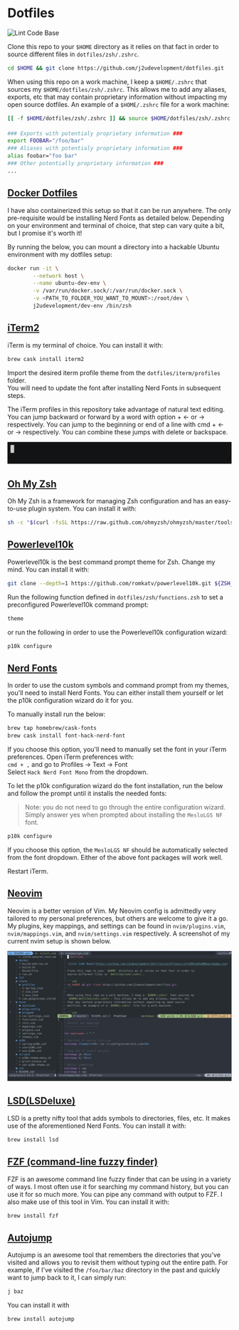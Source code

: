 # Dotfiles

![Lint Code Base](https://github.com/j2udevelopment/dotfiles/workflows/Lint%20Code%20Base/badge.svg)

Clone this repo to your `$HOME` directory as it relies on that fact in order to
source different files in `dotfiles/zsh/.zshrc`.

```zsh
cd $HOME && git clone https://github.com/j2udevelopment/dotfiles.git
```

When using this repo on a work machine, I keep a `$HOME/.zshrc` that sources my
`$HOME/dotfiles/zsh/.zshrc`. This allows me to add any aliases, exports, etc
that may contain proprietary information without impacting my open source
dotfiles. An example of a `$HOME/.zshrc` file for a work machine:

```zsh
[[ -f $HOME/dotfiles/zsh/.zshrc ]] && source $HOME/dotfiles/zsh/.zshrc

### Exports with potentialy proprietary information ###
export FOOBAR="/foo/bar"
### Aliases with potentialy proprietary information ###
alias foobar="foo bar"
### Other potentially proprietary information ###
...
```

## [Docker Dotfiles](https://hub.docker.com/repository/docker/j2udevelopment/dev-env)

I have also containerized this setup so that it can be run anywhere. The only pre-requisite would be installing Nerd Fonts as detailed below. Depending on your environment and terminal of choice, that step can vary quite a bit, but I promise it's worth it!

By running the below, you can mount a directory into a hackable Ubuntu environment with my dotfiles setup:

```bash
docker run -it \
        --network host \
        --name ubuntu-dev-env \
        -v /var/run/docker.sock/:/var/run/docker.sock \
        -v <PATH_TO_FOLDER_YOU_WANT_TO_MOUNT>:/root/dev \
        j2udevelopment/dev-env /bin/zsh
```

## [iTerm2](https://www.iterm2.com/)

iTerm is my terminal of choice. You can install it with:

```zsh
brew cask install iterm2
```

Import the desired iterm profile theme from the `dotfiles/iterm/profiles`
folder.  
You will need to update the font after installing Nerd Fonts in subsequent
steps.

The iTerm profiles in this repository take advantage of natural text editing.
You can jump backward or forward by a word with option + &#8592; or &#8594;
respectively. You can jump to the beginning or end of a line with cmd + &#8592;
or &#8594; respectively. You can combine these jumps with delete or backspace.

![iTerm](assets/iterm-natural-text-editing.gif)

## [Oh My Zsh](https://ohmyz.sh/)

Oh My Zsh is a framework for managing Zsh configuration and has an easy-to-use
plugin system. You can install it with:

```zsh
sh -c "$(curl -fsSL https://raw.github.com/ohmyzsh/ohmyzsh/master/tools/install.sh)"
```

## [Powerlevel10k](https://github.com/romkatv/powerlevel10k)

Powerlevel10k is the best command prompt theme for Zsh. Change my mind. You can
install it with:

```bash
git clone --depth=1 https://github.com/romkatv/powerlevel10k.git ${ZSH_CUSTOM:-~/.oh-my-zsh/custom}/themes/powerlevel10k
```

Run the following function defined in `dotfiles/zsh/functions.zsh` to set a
preconfigured Powerlevel10k command prompt:

```zsh
theme
```

or run the following in order to use the Powerlevel10k configuration wizard:

```zsh
p10k configure
```

## [Nerd Fonts](https://github.com/ryanoasis/nerd-fonts)

In order to use the custom symbols and command prompt from my themes, you'll
need to install Nerd Fonts. You can either install them yourself or let the p10k
configuration wizard do it for you.

To manually install run the below:

```zsh
brew tap homebrew/cask-fonts
brew cask install font-hack-nerd-font
```

If you choose this option, you'll need to manually set the font in your iTerm
preferences. Open iTerm preferences with:  
`cmd + ,` and go to Profiles -> Text -> Font  
Select `Hack Nerd Font Mono` from the dropdown.

To let the p10k configuration wizard do the font installation, run the below and
follow the prompt until it installs the needed fonts:

> Note: you do not need to go through the entire configuration wizard. Simply
> answer yes when prompted about installing the `MesloLGS NF` font.

```zsh
p10k configure
```

If you choose this option, the `MesloLGS NF` should be automatically selected
from the font dropdown. Either of the above font packages will work well.

Restart iTerm.

## [Neovim](https://neovim.io/)

Neovim is a better version of Vim. My Neovim config is admittedly very tailored to
my personal preferences, but others are welcome to give it a go. My plugins, key mappings, and settings can be found in `nvim/plugins.vim`, `nvim/mappings.vim`, and `nvim/settings.vim` respectively. A screenshot of my current nvim setup is shown below.

![Neovim](assets/nvim-example.png)

## [LSD(LSDeluxe)](https://github.com/Peltoche/lsd)

LSD is a pretty nifty tool that adds symbols to directories, files, etc. It
makes use of the aforementioned Nerd Fonts. You can install it with:

```zsh
brew install lsd
```

## [FZF (command-line fuzzy finder)](https://github.com/junegunn/fzf)

FZF is an awesome command line fuzzy finder that can be using in a variety of
ways. I most often use it for searching my command history, but you can use it
for so much more. You can pipe any command with output to FZF. I also make use
of this tool in Vim. You can install it with:

```zsh
brew install fzf
```

## [Autojump](https://github.com/wting/autojump)

Autojump is an awesome tool that remembers the directories that you've visited
and allows you to revisit them without typing out the entire path. For example,
if I've visited the `/foo/bar/baz` directory in the past and quickly want to
jump back to it, I can simply run:

```zsh
j baz
```

You can install it with

```zsh
brew install autojump
```

